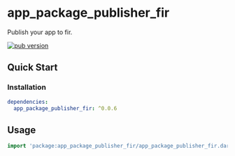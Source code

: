 # app_package_publisher_fir

Publish your app to fir.

[![pub version][pub-image]][pub-url]

[pub-image]: https://img.shields.io/pub/v/app_package_publisher_fir.svg
[pub-url]: https://pub.dev/packages/app_package_publisher_fir

## Quick Start

### Installation

```yaml
dependencies:
  app_package_publisher_fir: ^0.0.6
```

## Usage

```dart
import 'package:app_package_publisher_fir/app_package_publisher_fir.dart';
```
